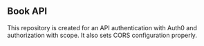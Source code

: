 ## Book API

This repository is created for an API authentication with Auth0 and authorization 
with scope. It also sets CORS configuration properly. 